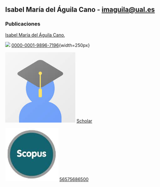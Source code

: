 
## Isabel María del Águila Cano - imaguila@ual.es

### Publicaciones

[Isabel María del Águila Cano](http://brujula.ual.es/authors/8.html),

 ![ ](https://github.com/GrupoKSEual/KSEual/blob/b8ac7e0fd00087d546c17827350953b38690b8ad/iconos/orcid.png=50x50)
[0000-0001-9896-7196](https://orcid.org/0000-0001-9896-7196){width=250px}
 
 ![ ](/iconos/scholar.jpg) [Scholar](https://scholar.google.es/citations?user=7x1-0GsAAAAJ&hl=es)
 
 ![ ](/iconos/scopus.jpg) [56575686500](https://www.scopus.com/authid/detail.uri?authorId=56575686500)
